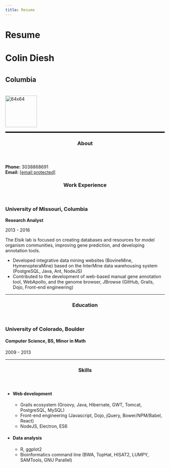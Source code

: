 ```yaml
---
title: Resume
---
```


# Resume

<link href="http://bootswatch.com/lumen/bootstrap.min.css" rel="stylesheet" />
<body>
<div class="container">
<div class="row">
<div class="col-md-8 col-md-offset-2">
<div class="row">
<div class="col-md-6 col-sm-12">
<h1>Colin Diesh<h1>

<h2>Columbia</h2>
</div>
<div class="col-md-6 col-sm-12">
<img class="media-object img-circle pull-right" data-src="holder.js/64x64" alt="64x64" src="&#x2F;&#x2F;www.gravatar.com&#x2F;avatar&#x2F;3afe4c8d030860a80655a7b4547663bf?s=100&amp;r=pg&amp;d=mm" style="width: 100px; height: 100px; margin-top: 20px;">

</div>
</div>
<hr style="color: #ccc; height: 4px;" />
<section class="row">
<header class="col-md-3">
<h3>About</h3>
</header>
<div class="col-md-9">
<p></p>
<strong>Phone:</strong> 3038868691 <br />
<strong>Email:</strong> <a class="__cf_email__" href="/cdn-cgi/l/email-protection" data-cfemail="a9cac6c5c0c787cdc0ccdac1e9cec4c8c0c587cac6c4">[email&#160;protected]</a><script data-cfhash='f9e31' type="text/javascript">/* <![CDATA[ */!function(t,e,r,n,c,a,p){try{t=document.currentScript||function(){for(t=document.getElementsByTagName('script'),e=t.length;e--;)if(t[e].getAttribute('data-cfhash'))return t[e]}();if(t&&(c=t.previousSibling)){p=t.parentNode;if(a=c.getAttribute('data-cfemail')){for(e='',r='0x'+a.substr(0,2)|0,n=2;a.length-n;n+=2)e+='%'+('0'+('0x'+a.substr(n,2)^r).toString(16)).slice(-2);p.replaceChild(document.createTextNode(decodeURIComponent(e)),c)}p.removeChild(t)}}catch(u){}}()/* ]]> */</script><br />
</div>
</section>
<section class="row">
<header class="col-md-3">
<h3>Work Experience</h3>
</header>
<div class="col-md-9">
<div class="skills">
<h3>University of Missouri, Columbia</h3>
<strong>Research Analyst</strong>
<p>2013 - 2016</p>
<p>The Elsik lab is focused on creating databases and resources for model organism communities, improving gene prediction, and developing annotation tools.</p>
<ul>
<li>Developed integrative data mining websites (BovineMine, HymenopteraMine) based on the InterMine data warehousing system (PostgreSQL, Java, Ant, NodeJS)</li>
<li>Contributed to the development of web-based manual gene annotation tool, WebApollo, and the genome browser, JBrowse (GitHub, Grails, Dojo, Front-end engineering)</li>
</ul>
<hr />
</div>
</div>
</section>

<section class="row">
<header class="col-md-3">
<h3>Education</h3>
</header>
<div class="col-md-9">
<div class="skills">
<h3>University of Colorado, Boulder</h3>
<h4>Computer Science, BS, Minor in Math</h4>
<p>2009 - 2013</p>
<p></p>
<ul>
</ul>
<hr />
</div>
</div>
</section>
<section class="row">
<header class="col-md-3">
<h3>Skills</h3>
</header>
<div class="col-md-9">
<div class="row-fluid skills">
<ul class="col-md-6">

<li>
<h4>Web development</h4>
<ul>
<li>Grails ecosystem (Groovy, Java, Hibernate, GWT, Tomcat, PostgreSQL, MySQL)</li>
<li>Front-end engineering (Javascript, Dojo, jQuery, Bower&#x2F;NPM&#x2F;Babel, React)</li>
<li>NodeJS, Electron, ES6</li>
</ul>
</li>
</ul>
<ul class="col-md-6">

<li>
<h4>Data analysis</h4>
<ul>
<li>R, ggplot2</li>
<li>Bioinformatics command line (BWA, TopHat, HISAT2, LUMPY, SAMTools, GNU Parallel)</li>
</ul>
</li>
</ul>
</div>
</div>
</section>

</div>
</div>
</div>

<!-- jQuery (necessary for Bootstrap's JavaScript plugins) -->
<script src="https://ajax.googleapis.com/ajax/libs/jquery/1.11.0/jquery.min.js"></script>
<!-- Include all compiled plugins (below), or include individual files as needed -->
